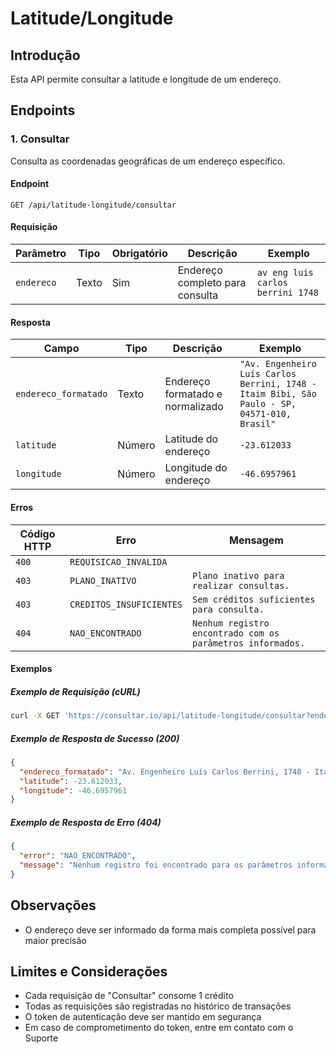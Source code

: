 # Latitude/Longitude

## Introdução

Esta API permite consultar a latitude e longitude de um endereço.

## Endpoints

### 1. Consultar

Consulta as coordenadas geográficas de um endereço específico.

#### Endpoint

`GET /api/latitude-longitude/consultar`

#### Requisição

| Parâmetro  | Tipo  | Obrigatório | Descrição                       | Exemplo                           |
| ---------- | ----- | ----------- | ------------------------------- | --------------------------------- |
| `endereco` | Texto | Sim         | Endereço completo para consulta | `av eng luis carlos berrini 1748` |

#### Resposta

| Campo                | Tipo   | Descrição                        | Exemplo                                                                                      |
| -------------------- | ------ | -------------------------------- | -------------------------------------------------------------------------------------------- |
| `endereco_formatado` | Texto  | Endereço formatado e normalizado | `"Av. Engenheiro Luís Carlos Berrini, 1748 - Itaim Bibi, São Paulo - SP, 04571-010, Brasil"` |
| `latitude`           | Número | Latitude do endereço             | `-23.612033`                                                                                 |
| `longitude`          | Número | Longitude do endereço            | `-46.6957961`                                                                                |

#### Erros

| Código HTTP | Erro                     | Mensagem                                                   |
| ----------- | ------------------------ | ---------------------------------------------------------- |
| `400`       | `REQUISICAO_INVALIDA`    |                                                            |
| `403`       | `PLANO_INATIVO`          | `Plano inativo para realizar consultas.`                   |
| `403`       | `CREDITOS_INSUFICIENTES` | `Sem créditos suficientes para consulta.`                  |
| `404`       | `NAO_ENCONTRADO`         | `Nenhum registro encontrado com os parâmetros informados.` |

#### Exemplos

##### Exemplo de Requisição (cURL)

```bash
curl -X GET 'https://consultar.io/api/latitude-longitude/consultar?endereco=av%20eng%20luis%20carlos%20berrini%201748' -H 'Authorization: Token <seu-token>'
```

##### Exemplo de Resposta de Sucesso (200)

```json
{
  "endereco_formatado": "Av. Engenheiro Luís Carlos Berrini, 1748 - Itaim Bibi, São Paulo - SP, 04571-010, Brasil",
  "latitude": -23.612033,
  "longitude": -46.6957961
}
```

##### Exemplo de Resposta de Erro (404)

```json
{
  "error": "NAO_ENCONTRADO",
  "message": "Nenhum registro foi encontrado para os parâmetros informados."
}
```

## Observações

- O endereço deve ser informado da forma mais completa possível para maior precisão

## Limites e Considerações

- Cada requisição de "Consultar" consome 1 crédito
- Todas as requisições são registradas no histórico de transações
- O token de autenticação deve ser mantido em segurança
- Em caso de comprometimento do token, entre em contato com o Suporte
